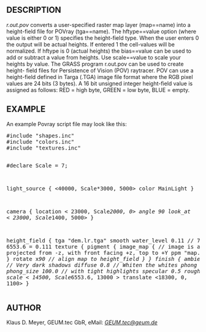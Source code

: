 <h2>DESCRIPTION</h2>

<em>r.out.pov</em> converts a user-specified raster map layer (map==name) into a
height-field file for POVray (tga==name). The hftype==value option (where
value is either 0 or 1) specifies the height-field type. When the user
enters 0 the output will be actual heights. If entered 1 the cell-values
will be normalized. If hftype is 0 (actual heights) the bias==value can
be used to add or subtract a value from heights. Use scale==value to scale
your heights by value. The GRASS program r.out.pov can be used to create
height- field files for Persistence of Vision (POV) raytracer. POV can
use a height-field defined in Targa (.TGA) image file format where the
RGB pixel values are 24 bits (3 bytes). A 16 bit unsigned integer height-field
value is assigned as follows: RED = high byte, GREEN = low byte, BLUE =
empty.

<h2>EXAMPLE</h2>

An example Povray script file may look like this:
<p><div class="code"><pre>
#include "shapes.inc"
#include "colors.inc"
#include "textures.inc"

#declare Scale = 7;

light_source { &lt;40000, Scale*3000, 5000&gt; color MainLight }

camera {
   location &lt; 23000, Scale*2000, 0&gt;
   angle  90
   look_at &lt; 23000, Scale*1400, 5000&gt;
}

height_field  {
   tga "dem.lr.tga"
   smooth
   water_level 0.11  // 726 / 6553.6 = 0.111
    texture {
      pigment {
          image_map { // image is always projected from -z, with front facing  +z, top to +Y
             ppm "map.lr.ppm"
             once
          }
          rotate x*90 // align map to height_field
      }
    }
   finish {
          ambient 0.2         // Very dark shadows
          diffuse 0.8         // Whiten the whites
          phong 0.2           // shiny
          phong_size 100.0    // with tight highlights
          specular 0.5
          roughness 0.05
   }
   scale &lt; 14500, Scale*6553.6, 13000 &gt;
   translate &lt;18300, 0, 1100&gt;
}
</pre></div>

<h2>AUTHOR</h2>

Klaus D. Meyer, GEUM.tec GbR, eMail: <em>GEUM.tec@geum.de</em>
